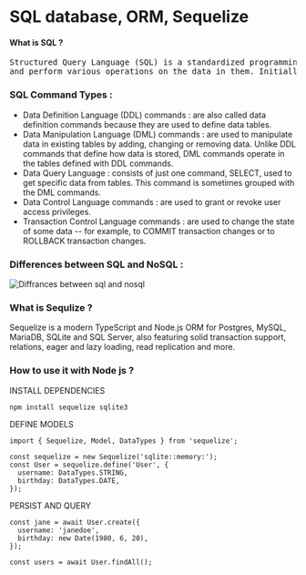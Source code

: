 # SQL database, ORM, Sequelize
#### What is SQL ?
<pre>Structured Query Language (SQL) is a standardized programming language that is used to manage relational databases
and perform various operations on the data in them. Initially created in the 1970s. </pre>

### SQL Command Types :
<ul>
  
<li>Data Definition Language (DDL) commands : are also called data definition commands because they are used to define data tables.</li>
<li>Data Manipulation Language (DML) commands : are used to manipulate data in existing tables by adding, changing or removing data. Unlike DDL commands that define how data is stored, DML commands operate in the tables defined with DDL commands.</li>
<li>Data Query Language : consists of just one command, SELECT, used to get specific data from tables. This command is sometimes grouped with the DML commands.</li>
<li>Data Control Language commands : are used to grant or revoke user access privileges.</li>
<li>Transaction Control Language commands : are used to change the state of some data -- for example, to COMMIT transaction changes or to ROLLBACK transaction changes.</li>
</ul>

### Differences between SQL and NoSQL :
![Diffrances between sql and nosql](https://cdn.ttgtmedia.com/rms/onlineimages/characterisitcs_of_relational_vs_nonrelational_databases-f.png)

### What is Sequlize ?
Sequelize is a modern TypeScript and Node.js ORM for Postgres, MySQL, MariaDB, SQLite and SQL Server, also
featuring solid transaction support, relations, eager and lazy loading, read replication and more.

### How to use it with Node js ?

   INSTALL DEPENDENCIES
   
    npm install sequelize sqlite3

DEFINE MODELS

    import { Sequelize, Model, DataTypes } from 'sequelize';

    const sequelize = new Sequelize('sqlite::memory:');
    const User = sequelize.define('User', {
      username: DataTypes.STRING,
      birthday: DataTypes.DATE,
    });

PERSIST AND QUERY

    const jane = await User.create({
      username: 'janedoe',
      birthday: new Date(1980, 6, 20),
    });

    const users = await User.findAll();
